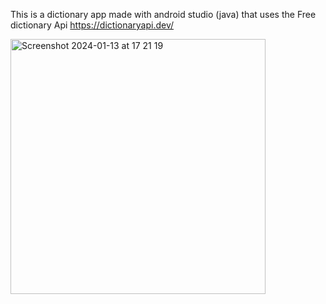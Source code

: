 This is a dictionary app made with android studio (java) that uses the Free dictionary Api https://dictionaryapi.dev/

<img width="408" alt="Screenshot 2024-01-13 at 17 21 19" src="https://github.com/Pietroncello/MyDictionary/assets/135958805/ab720243-9793-4cfb-bcb5-9a761ff3a457">
